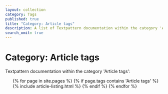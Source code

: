 ```yaml
---
layout: collection
category: Tags
published: true
title: "Category: Article tags"
description: A list of Textpattern documentation within the category 'Article tags'.
search_omit: true
---
```


# Category: Article tags

Textpattern documentation within the category 'Article tags':

<ol class="list--no-bullets">
    {% for page in site.pages %}
        {% if page.tags contains 'Article tags' %}
            {% include article-listing.html %}
        {% endif %}
    {% endfor %}
</ol>

